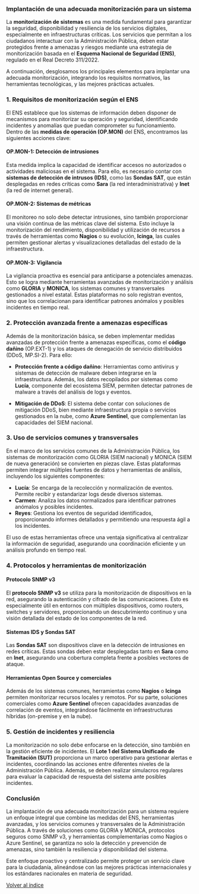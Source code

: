 ### Implantación de una adecuada monitorización para un sistema

La **monitorización de sistemas** es una medida fundamental para garantizar la seguridad, disponibilidad y resiliencia de los servicios digitales, especialmente en infraestructuras críticas. Los servicios que permitan a los ciudadanos interactuar con la Administración Pública, deben estar protegidos frente a amenazas y riesgos mediante una estrategia de monitorización basada en el **Esquema Nacional de Seguridad (ENS)**, regulado en el Real Decreto 311/2022.

A continuación, desglosamos los principales elementos para implantar una adecuada monitorización, integrando los requisitos normativos, las herramientas tecnológicas, y las mejores prácticas actuales.

### 1. Requisitos de monitorización según el ENS

El ENS establece que los sistemas de información deben disponer de mecanismos para monitorizar su operación y seguridad, identificando incidentes y anomalías que puedan comprometer su funcionamiento. Dentro de las **medidas de operación (OP.MON)** del ENS, encontramos las siguientes acciones clave:

#### OP.MON-1: Detección de intrusiones
Esta medida implica la capacidad de identificar accesos no autorizados o actividades maliciosas en el sistema. Para ello, es necesario contar con **sistemas de detección de intrusos (IDS)**, como las **Sondas SAT**, que están desplegadas en redes críticas como **Sara** (la red interadministrativa) y **Inet** (la red de internet general).

#### OP.MON-2: Sistemas de métricas
El monitoreo no solo debe detectar intrusiones, sino también proporcionar una visión continua de las métricas clave del sistema. Esto incluye la monitorización del rendimiento, disponibilidad y utilización de recursos a través de herramientas como **Nagios** o su evolución, **Icinga**, las cuales permiten gestionar alertas y visualizaciones detalladas del estado de la infraestructura.

#### OP.MON-3: Vigilancia
La vigilancia proactiva es esencial para anticiparse a potenciales amenazas. Esto se logra mediante herramientas avanzadas de monitorización y análisis como **GLORIA** y **MONICA**, los sistemas comunes y transversales gestionados a nivel estatal. Estas plataformas no solo registran eventos, sino que los correlacionan para identificar patrones anómalos y posibles incidentes en tiempo real.

### 2. Protección avanzada frente a amenazas específicas

Además de la monitorización básica, se deben implementar medidas avanzadas de protección frente a amenazas específicas, como el **código dañino** (OP.EXT-1) y los ataques de denegación de servicio distribuidos (DDoS, MP.SI-2). Para ello:

- **Protección frente a código dañino**: Herramientas como antivirus y sistemas de detección de malware deben integrarse en la infraestructura. Además, los datos recopilados por sistemas como **Lucía**, componente del ecosistema SIEM, permiten detectar patrones de malware a través del análisis de logs y eventos.
  
- **Mitigación de DDoS**: El sistema debe contar con soluciones de mitigación DDoS, bien mediante infraestructura propia o servicios gestionados en la nube, como **Azure Sentinel**, que complementan las capacidades del SIEM nacional.

### 3. Uso de servicios comunes y transversales

En el marco de los servicios comunes de la Administración Pública, los sistemas de monitorización como GLORIA (SIEM nacional) y MONICA (SIEM de nueva generación) se convierten en piezas clave. Estas plataformas permiten integrar múltiples fuentes de datos y herramientas de análisis, incluyendo los siguientes componentes:

- **Lucía**: Se encarga de la recolección y normalización de eventos. Permite recibir y estandarizar logs desde diversos sistemas.
- **Carmen**: Analiza los datos normalizados para identificar patrones anómalos y posibles incidentes.
- **Reyes**: Gestiona los eventos de seguridad identificados, proporcionando informes detallados y permitiendo una respuesta ágil a los incidentes.

El uso de estas herramientas ofrece una ventaja significativa al centralizar la información de seguridad, asegurando una coordinación eficiente y un análisis profundo en tiempo real.

### 4. Protocolos y herramientas de monitorización

#### Protocolo SNMP v3
El **protocolo SNMP v3** se utiliza para la monitorización de dispositivos en la red, asegurando la autenticación y cifrado de las comunicaciones. Esto es especialmente útil en entornos con múltiples dispositivos, como routers, switches y servidores, proporcionando un descubrimiento continuo y una visión detallada del estado de los componentes de la red.

#### Sistemas IDS y Sondas SAT
Las **Sondas SAT** son dispositivos clave en la detección de intrusiones en redes críticas. Estas sondas deben estar desplegadas tanto en **Sara** como en **Inet**, asegurando una cobertura completa frente a posibles vectores de ataque.

#### Herramientas Open Source y comerciales
Además de los sistemas comunes, herramientas como **Nagios** o **Icinga** permiten monitorizar recursos locales y remotos. Por su parte, soluciones comerciales como **Azure Sentinel** ofrecen capacidades avanzadas de correlación de eventos, integrándose fácilmente en infraestructuras híbridas (on-premise y en la nube).

### 5. Gestión de incidentes y resiliencia

La monitorización no solo debe enfocarse en la detección, sino también en la gestión eficiente de incidentes. El **Lote 1 del Sistema Unificado de Tramitación (SUT)** proporciona un marco operativo para gestionar alertas e incidentes, coordinando las acciones entre diferentes niveles de la Administración Pública. Además, se deben realizar simulacros regulares para evaluar la capacidad de respuesta del sistema ante posibles incidentes.

### Conclusión

La implantación de una adecuada monitorización para un sistema requiere un enfoque integral que combine las medidas del ENS, herramientas avanzadas, y los servicios comunes y transversales de la Administración Pública. A través de soluciones como GLORIA y MONICA, protocolos seguros como SNMP v3, y herramientas complementarias como Nagios o Azure Sentinel, se garantiza no solo la detección y prevención de amenazas, sino también la resiliencia y disponibilidad del sistema.

Este enfoque proactivo y centralizado permite proteger un servicio clave para la ciudadanía, alineándose con las mejores prácticas internacionales y los estándares nacionales en materia de seguridad.

<a href="https://pmoreno-rodriguez.github.io/opos_gsi/#/plantillas/indice.md">Volver al índice</a>